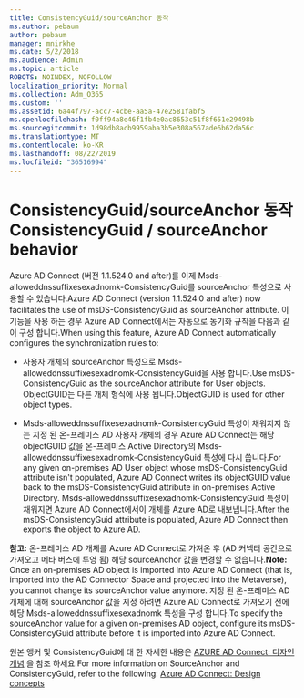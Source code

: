 ```yaml
---
title: ConsistencyGuid/sourceAnchor 동작
ms.author: pebaum
author: pebaum
manager: mnirkhe
ms.date: 5/2/2018
ms.audience: Admin
ms.topic: article
ROBOTS: NOINDEX, NOFOLLOW
localization_priority: Normal
ms.collection: Adm_O365
ms.custom: ''
ms.assetid: 6a44f797-acc7-4cbe-aa5a-47e2581fabf5
ms.openlocfilehash: f0ff94a8e46f1fb4e0ac8653c51f8f651e29498b
ms.sourcegitcommit: 1d98db8acb9959aba3b5e308a567ade6b62da56c
ms.translationtype: MT
ms.contentlocale: ko-KR
ms.lasthandoff: 08/22/2019
ms.locfileid: "36516994"
---
```

# <a name="consistencyguid--sourceanchor-behavior"></a><span data-ttu-id="4d6e5-102">ConsistencyGuid/sourceAnchor 동작</span><span class="sxs-lookup"><span data-stu-id="4d6e5-102">ConsistencyGuid / sourceAnchor behavior</span></span>

<span data-ttu-id="4d6e5-103">Azure AD Connect (버전 1.1.524.0 and after)를 이제 Msds-alloweddnssuffixesexadnomk-ConsistencyGuid를 sourceAnchor 특성으로 사용할 수 있습니다.</span><span class="sxs-lookup"><span data-stu-id="4d6e5-103">Azure AD Connect (version 1.1.524.0 and after) now facilitates the use of msDS-ConsistencyGuid as sourceAnchor attribute.</span></span> <span data-ttu-id="4d6e5-104">이 기능을 사용 하는 경우 Azure AD Connect에서는 자동으로 동기화 규칙을 다음과 같이 구성 합니다.</span><span class="sxs-lookup"><span data-stu-id="4d6e5-104">When using this feature, Azure AD Connect automatically configures the synchronization rules to:</span></span>
  
- <span data-ttu-id="4d6e5-105">사용자 개체의 sourceAnchor 특성으로 Msds-alloweddnssuffixesexadnomk-ConsistencyGuid을 사용 합니다.</span><span class="sxs-lookup"><span data-stu-id="4d6e5-105">Use msDS-ConsistencyGuid as the sourceAnchor attribute for User objects.</span></span> <span data-ttu-id="4d6e5-106">ObjectGUID는 다른 개체 형식에 사용 됩니다.</span><span class="sxs-lookup"><span data-stu-id="4d6e5-106">ObjectGUID is used for other object types.</span></span>
    
- <span data-ttu-id="4d6e5-107">Msds-alloweddnssuffixesexadnomk-ConsistencyGuid 특성이 채워지지 않는 지정 된 온-프레미스 AD 사용자 개체의 경우 Azure AD Connect는 해당 objectGUID 값을 온-프레미스 Active Directory의 Msds-alloweddnssuffixesexadnomk-ConsistencyGuid 특성에 다시 씁니다.</span><span class="sxs-lookup"><span data-stu-id="4d6e5-107">For any given on-premises AD User object whose msDS-ConsistencyGuid attribute isn't populated, Azure AD Connect writes its objectGUID value back to the msDS-ConsistencyGuid attribute in on-premises Active Directory.</span></span> <span data-ttu-id="4d6e5-108">Msds-alloweddnssuffixesexadnomk-ConsistencyGuid 특성이 채워지면 Azure AD Connect에서이 개체를 Azure AD로 내보냅니다.</span><span class="sxs-lookup"><span data-stu-id="4d6e5-108">After the msDS-ConsistencyGuid attribute is populated, Azure AD Connect then exports the object to Azure AD.</span></span>
    
 <span data-ttu-id="4d6e5-109">**참고:** 온-프레미스 AD 개체를 Azure AD Connect로 가져온 후 (AD 커넥터 공간으로 가져오고 메타 버스에 투영 됨) 해당 sourceAnchor 값을 변경할 수 없습니다.</span><span class="sxs-lookup"><span data-stu-id="4d6e5-109">**Note:** Once an on-premises AD object is imported into Azure AD Connect (that is, imported into the AD Connector Space and projected into the Metaverse), you cannot change its sourceAnchor value anymore.</span></span> <span data-ttu-id="4d6e5-110">지정 된 온-프레미스 AD 개체에 대해 sourceAnchor 값을 지정 하려면 Azure AD Connect로 가져오기 전에 해당 Msds-alloweddnssuffixesexadnomk 특성을 구성 합니다.</span><span class="sxs-lookup"><span data-stu-id="4d6e5-110">To specify the sourceAnchor value for a given on-premises AD object, configure its msDS-ConsistencyGuid attribute before it is imported into Azure AD Connect.</span></span> 
  
<span data-ttu-id="4d6e5-111">원본 앵커 및 ConsistencyGuid에 대 한 자세한 내용은 [AZURE AD Connect: 디자인 개념](https://docs.microsoft.com/azure/active-directory/connect/active-directory-aadconnect-design-concepts) 을 참조 하세요.</span><span class="sxs-lookup"><span data-stu-id="4d6e5-111">For more information on SourceAnchor and ConsistencyGuid, refer to the following: [Azure AD Connect: Design concepts](https://docs.microsoft.com/azure/active-directory/connect/active-directory-aadconnect-design-concepts)</span></span>
  

